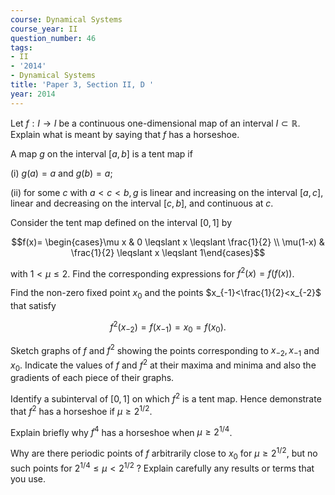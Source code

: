 ```yaml
---
course: Dynamical Systems
course_year: II
question_number: 46
tags:
- II
- '2014'
- Dynamical Systems
title: 'Paper 3, Section II, D '
year: 2014
---
```




Let $f: I \rightarrow I$ be a continuous one-dimensional map of an interval $I \subset \mathbb{R}$. Explain what is meant by saying that $f$ has a horseshoe.

A map $g$ on the interval $[a, b]$ is a tent map if

(i) $g(a)=a$ and $g(b)=a$;

(ii) for some $c$ with $a<c<b, g$ is linear and increasing on the interval $[a, c]$, linear and decreasing on the interval $[c, b]$, and continuous at $c$.

Consider the tent map defined on the interval $[0,1]$ by

$$f(x)= \begin{cases}\mu x & 0 \leqslant x \leqslant \frac{1}{2} \\ \mu(1-x) & \frac{1}{2} \leqslant x \leqslant 1\end{cases}$$

with $1<\mu \leqslant 2$. Find the corresponding expressions for $f^{2}(x)=f(f(x))$.

Find the non-zero fixed point $x_{0}$ and the points $x_{-1}<\frac{1}{2}<x_{-2}$ that satisfy

$$f^{2}\left(x_{-2}\right)=f\left(x_{-1}\right)=x_{0}=f\left(x_{0}\right) .$$

Sketch graphs of $f$ and $f^{2}$ showing the points corresponding to $x_{-2}, x_{-1}$ and $x_{0}$. Indicate the values of $f$ and $f^{2}$ at their maxima and minima and also the gradients of each piece of their graphs.

Identify a subinterval of $[0,1]$ on which $f^{2}$ is a tent map. Hence demonstrate that $f^{2}$ has a horseshoe if $\mu \geqslant 2^{1 / 2}$.

Explain briefly why $f^{4}$ has a horseshoe when $\mu \geqslant 2^{1 / 4}$.

Why are there periodic points of $f$ arbitrarily close to $x_{0}$ for $\mu \geqslant 2^{1 / 2}$, but no such points for $2^{1 / 4} \leqslant \mu<2^{1 / 2}$ ? Explain carefully any results or terms that you use.